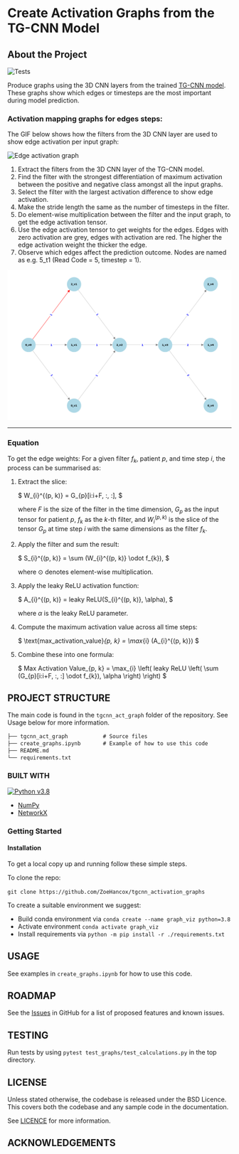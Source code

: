 # Create Activation Graphs from the TG-CNN Model

## About the Project

![Tests](https://github.com/ZoeHancox/tgcnn_activation_graphs/actions/workflows/tests.yml/badge.svg)

Produce graphs using the 3D CNN layers from the trained [TG-CNN model](https://dl.acm.org/doi/10.1007/978-3-031-16564-1_34). These graphs show which edges or timesteps are the most important during model prediction. 

### Activation mapping graphs for edges steps:

The GIF below shows how the filters from the 3D CNN layer are used to show edge activation per input graph:

![Edge activation graph](documentation/edge_activation_graph.gif)

1. Extract the filters from the 3D CNN layer of the TG-CNN model.
2. Find the filter with the strongest differentiation of maximum activation between the positive and negative class amongst all the input graphs.
3. Select the filter with the largest activation difference to show edge activation.
4. Make the stride length the same as the number of timesteps in the filter.
5. Do element-wise multiplication between the filter and the input graph, to get the edge activation tensor.
6. Use the edge activation tensor to get weights for the edges. Edges with zero activation are grey, edges with activation are red. The higher the edge activation weight the thicker the edge.
7. Observe which edges affect the prediction outcome. Nodes are named as e.g. 5_t1 (Read Code = 5, timestep = 1).

![Edge activation graph plot from code](documentation/edge_activation_graph_output.png)




---
### Equation

To get the edge weights: For a given filter $f_{k}$, patient $p$, and time step $i$, the process can be summarised as:

1. Extract the slice:

   $
   W_{i}^{(p, k)} = G_{p}[i:i+F, :, :],
   $
   
   where $F$ is the size of the filter in the time dimension, $G_{p}$ as the input tensor for patient $p$, $f_{k}$ as the $k$-th filter, and $W_{i}^{(p, k)}$ is the slice of the tensor $G_{p}$ at time step $i$ with the same dimensions as the filter $f_{k}$.

2. Apply the filter and sum the result:
   
   $
   S_{i}^{(p, k)} = \sum (W_{i}^{(p, k)} \odot f_{k}),
   $

   where $\odot$ denotes element-wise multiplication.

3. Apply the leaky ReLU activation function:
   
   $
   A_{i}^{(p, k)} = leaky ReLU(S_{i}^{(p, k)}, \alpha),
   $

    where $\alpha$ is the leaky ReLU parameter.

4. Compute the maximum activation value across all time steps:
   
   $
   \text{max\_activation\_value}_{p, k} = \max_{i} (A_{i}^{(p, k)})
   $

5. Combine these into one formula:

    $
    Max Activation Value_{p, k} = \max_{i} \left( leaky ReLU \left( \sum (G_{p}[i:i+F, :, :] \odot f_{k}), \alpha \right) \right)
    $

## PROJECT STRUCTURE

The main code is found in the `tgcnn_act_graph` folder of the repository. See Usage below for more information.

```
├── tgcnn_act_graph           # Source files
├── create_graphs.ipynb       # Example of how to use this code
├── README.md
└── requirements.txt
```

### BUILT WITH
[![Python v3.8](https://img.shields.io/badge/python-v3.8-blue.svg)](https://www.python.org/downloads/release/python-380/)
- [NumPy](https://numpy.org/)
- [NetworkX](https://networkx.org/)

### Getting Started

#### Installation

To get a local copy up and running follow these simple steps.

To clone the repo:

`git clone https://github.com/ZoeHancox/tgcnn_activation_graphs`

To create a suitable environment we suggest:
- Build conda environment via `conda create --name graph_viz python=3.8`
- Activate environment `conda activate graph_viz`
- Install requirements via `python -m pip install -r ./requirements.txt`


## USAGE

See examples in `create_graphs.ipynb` for how to use this code.

## ROADMAP

See the [Issues](https://github.com/ZoeHancox/tgcnn_activation_graphs/issues) in GitHub for a list of proposed features and known issues.


## TESTING

Run tests by using `pytest test_graphs/test_calculations.py` in the top directory.

## LICENSE

Unless stated otherwise, the codebase is released under the BSD Licence. This covers both the codebase and any sample code in the documentation.

See [LICENCE](https://github.com/ZoeHancox/tgcnn_activation_graphs/blob/main/LICENSE.txt) for more information.

## ACKNOWLEDGEMENTS
